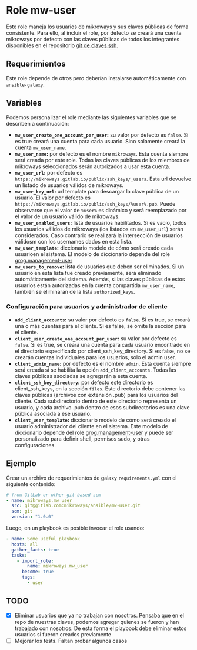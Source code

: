# Role mw-user

Este role maneja los usuarios de mikroways y sus claves públicas de forma
consistente. Para ello, al incluir el role, por defecto se creará una cuenta
mikroways por defecto con las claves públicas de todos los integrantes
disponibles en el repositorio [git de claves ssh](https://gitlab.com/mikroways/public/ssh_keys/).

## Requerimientos

Este role depende de otros pero deberían instalarse automáticamente con
`ansible-galaxy`.

## Variables

Podemos personalizar el role mediante las siguientes variables que se describen
a continuación:

* **`mw_user_create_one_account_per_user`:** su valor por defecto es `false`. Si es
  true creará una cuenta para cada usuario. Sino solamente creará la cuenta
`mw_user_name`.
* **`mw_user_name`:** por defecto es el nombre `mikroways`. Esta cuenta siempre
  será creada por este role. Todas las claves públicas de los miembros de
mikroways seleccionados serán autorizados a usar esta cuenta.
* **`mw_user_url`:** por defecto es `https://mikroways.gitlab.io/public/ssh_keys/_users`. Esta url devuelve un listado de usuarios válidos de mikroways.
* **`mw_user_key_url`:** url template para descargar la clave pública de un
  usuario. El valor por defecto es `https://mikroways.gitlab.io/public/ssh_keys/%user%.pub`. Puede observarse que el valor de `%user%` es dinámico y será reemplazado por el valor de un usuario válido de mikroways.
* **`mw_user_enabled_users`:** lista de usuarios habilitados. Si es vacío, todos
los usuarios válidos de mikroways (los listados en `mw_user_url`) serán
considerados. Caso contrario se realizará la intersección de usuarios válidosm
con los usernames dados en esta lista.
* **`mw_user_template`:** diccionario modelo de cómo será creado cada usuarioen
  el sistema. El modelo de diccionario depende del role [grog.management-user](https://github.com/GROG/ansible-role-management-user)
* **`mw_users_to_remove`:** lista de usuarios que deben ser eliminados. Si un usuario en esta lista fue creado previamente, será eliminado automáticamente del sistema. Además, si las claves públicas de estos usuarios están autorizadas en la cuenta compartida `mw_user_name`, también se eliminarán de la lista `authorized_keys`.

### Configuración para usuarios y administrador de cliente
* **`add_client_accounts`:** su valor por defecto es `false`. Si es true, se creará una o más cuentas para el cliente. Si es false, se omite la sección para el cliente.
* **`client_user_create_one_account_per_user`:** su valor por defecto es `false`. Si es true, se creará una cuenta para cada usuario encontrado en el directorio especificado por client_ssh_key_directory. Si es false, no se crearán cuentas individuales para los usuarios, solo el admin user.
* **`client_admin_name`:** por defecto es el nombre `admin`. Esta cuenta siempre será creada si se habilita la opción `add_client_accounts`. Todas las claves públicas asociadas se agregarán a esta cuenta.
* **`client_ssh_key_directory`:** por defecto este directorio es client_ssh_keys, en la sección `files`. Este directorio debe contener las claves públicas (archivos con extensión .pub) para los usuarios del cliente. Cada subdirectorio dentro de este directorio representa un usuario, y cada archivo .pub dentro de esos subdirectorios es una clave pública asociada a ese usuario.
* **`client_user_template`:** diccionario modelo de cómo será creado el usuario administrador del cliente en el sistema. Este modelo de diccionario depende del role
  [grog.management-user](https://github.com/GROG/ansible-role-management-user) y puede ser personalizado para definir shell, permisos sudo, y otras configuraciones.


## Ejemplo

Crear un archivo de requerimientos de galaxy `requirements.yml` con el siguiente
contenido:

```yaml
# from GitLab or other git-based scm
- name: mikroways.mw_user
  src: git@gitlab.com:mikroways/ansible/mw-user.git
  scm: git
  version: "1.0.0" 
```

Luego, en un playbook es posible invocar el role usando:

```yaml
- name: Some useful playbook
  hosts: all
  gather_facts: true
  tasks:
    - import_role:
        name: mikroways.mw_user
      become: true
      tags:
        - user
```

## TODO

* [x] Eliminar usuarios que ya no trabajan con nosotros. Pensaba que en el repo
  de nuestras claves, podemos agregar quienes se fueron y han trabajado con
  nosotros. De esta forma el playbook debe eliminar estos usuarios si fueron
  creados previamente
* [ ] Mejorar los tests. Faltan probar algunos casos
